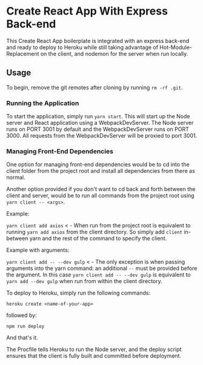 # Create React App With Express Back-end

This Create React App boilerplate is integrated with an express back-end and ready to deploy to Heroku while still taking advantage of Hot-Module-Replacement on the client, and nodemon for the server when run locally.

## Usage

To begin, remove the git remotes after cloning by running `rm -rf .git`.

### Running the Application

To start the application, simply run `yarn start`. This will start up the Node server and React application using a WebpackDevServer. The Node server runs on PORT 3001 by default and the WebpackDevServer runs on PORT 3000. All requests from the WebpackDevServer will be proxied to port 3001.

### Managing Front-End Dependencies

One option for managing front-end dependencies would be to cd into the client folder from the project root and install all dependencies from there as normal.

Another option provided if you don't want to cd back and forth between the client and server, would be to run all commands from the project root using `yarn client -- <args>`.

Example:

`yarn client add axios` < - When run from the project root is equivalent to running `yarn add axios` from the client directory. So simply add `client` in-between yarn and the rest of the command to specify the client.

Example with arguments:

`yarn client add -- --dev gulp` < - The only exception is when passing arguments into the yarn command: an additional `--` must be provided before the argument. In this case `yarn client add -- --dev gulp` is equivalent to `yarn add --dev gulp` when run from within the client directory.

To deploy to Heroku, simply run the following commands:

`heroku create <name-of-your-app>` 

followed by:

`npm run deploy`

And that's it.

The Procfile tells Heroku to run the Node server, and the deploy script ensures that the client is fully built and committed before deployment.

